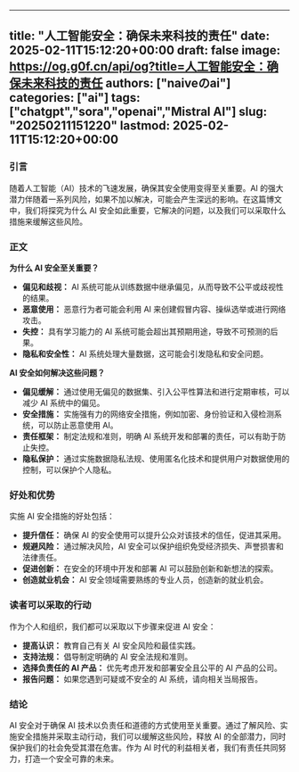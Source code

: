 
---
title: "人工智能安全：确保未来科技的责任"
date: 2025-02-11T15:12:20+00:00
draft: false
image: https://og.g0f.cn/api/og?title=人工智能安全：确保未来科技的责任
authors: ["naiveのai"]
categories: ["ai"]
tags: ["chatgpt","sora","openai","Mistral AI"]
slug: "20250211151220"
lastmod: 2025-02-11T15:12:20+00:00
---
### 引言

随着人工智能（AI）技术的飞速发展，确保其安全使用变得至关重要。AI 的强大潜力伴随着一系列风险，如果不加以解决，可能会产生深远的影响。在这篇博文中，我们将探究为什么 AI 安全如此重要，它解决的问题，以及我们可以采取什么措施来缓解这些风险。

### 正文

**为什么 AI 安全至关重要？**

* **偏见和歧视：** AI 系统可能从训练数据中继承偏见，从而导致不公平或歧视性的结果。
* **恶意使用：** 恶意行为者可能会利用 AI 来创建假冒内容、操纵选举或进行网络攻击。
* **失控：** 具有学习能力的 AI 系统可能会超出其预期用途，导致不可预测的后果。
* **隐私和安全性：** AI 系统处理大量数据，这可能会引发隐私和安全问题。

**AI 安全如何解决这些问题？**

* **偏见缓解：** 通过使用无偏见的数据集、引入公平性算法和进行定期审核，可以减少 AI 系统中的偏见。
* **安全措施：** 实施强有力的网络安全措施，例如加密、身份验证和入侵检测系统，可以防止恶意使用 AI。
* **责任框架：** 制定法规和准则，明确 AI 系统开发和部署的责任，可以有助于防止失控。
* **隐私保护：** 通过实施数据隐私法规、使用匿名化技术和提供用户对数据使用的控制，可以保护个人隐私。

### 好处和优势

实施 AI 安全措施的好处包括：

* **提升信任：** 确保 AI 的安全使用可以提升公众对该技术的信任，促进其采用。
* **规避风险：** 通过解决风险，AI 安全可以保护组织免受经济损失、声誉损害和法律责任。
* **促进创新：** 在安全的环境中开发和部署 AI 可以鼓励创新和新想法的探索。
* **创造就业机会：** AI 安全领域需要熟练的专业人员，创造新的就业机会。

### 读者可以采取的行动

作为个人和组织，我们都可以采取以下步骤来促进 AI 安全：

* **提高认识：** 教育自己有关 AI 安全风险和最佳实践。
* **支持法规：** 倡导制定明确的 AI 安全法规和准则。
* **选择负责任的 AI 产品：** 优先考虑开发和部署安全且公平的 AI 产品的公司。
* **报告问题：** 如果您遇到可疑或不安全的 AI 系统，请向相关当局报告。

### 结论

AI 安全对于确保 AI 技术以负责任和道德的方式使用至关重要。通过了解风险、实施安全措施并采取主动行动，我们可以缓解这些风险，释放 AI 的全部潜力，同时保护我们的社会免受其潜在危害。作为 AI 时代的利益相关者，我们有责任共同努力，打造一个安全可靠的未来。